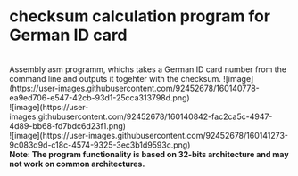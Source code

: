 <h1>checksum calculation program for German ID card</h1>
<br>
Assembly asm programm, whichs takes a German ID card number from the command line and outputs it togehter with the checksum.
![image](https://user-images.githubusercontent.com/92452678/160140778-ea9ed706-e547-42cb-93d1-25cca313798d.png)
<br>
![image](https://user-images.githubusercontent.com/92452678/160140842-fac2ca5c-4947-4d89-bb68-fd7bdc6d23f1.png)
<br>
![image](https://user-images.githubusercontent.com/92452678/160141273-9c083d9d-c18c-4574-9325-3ec3b1d9593c.png)
<br>
<b>Note: The program functionality is based on 32-bits architecture and may not work on common architectures.</b>
